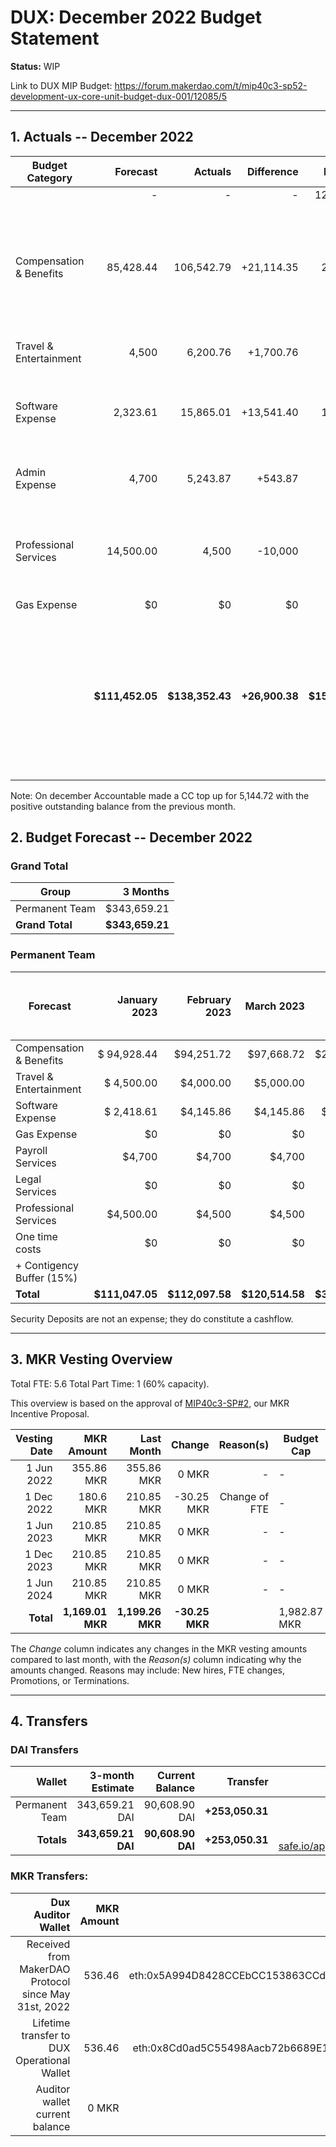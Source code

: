 # DUX: December 2022 Budget Statement

**Status:** WIP

Link to DUX MIP Budget: https://forum.makerdao.com/t/mip40c3-sp52-development-ux-core-unit-budget-dux-001/12085/5

---

## 1. Actuals -- December 2022

| Budget Category           |  Forecast |  Actuals |  Difference |  Payments |                  Comment |
| --------------------------| -----------: | --------------: | --------------: | -----------: | --------------------------------------------------------------: |
|                              |         - |          - |          - | 125,839.51 |                                                                             |
| Compensation & Benefits      | 85,428.44 | 106,542.79 | +21,114.35 | 21,645.00  | Temporary member was paid for the month plus one month in advance. Originally forecasted as Professional Services.       |
| Travel & Entertainment       | 4,500     | 6,200.76   | +1,700.76  |         -  | High acommodation costs. |
| Software Expense             | 2,323.61  | 15,865.01  | +13,541.40 | 11,700.00  | Alchemy has been billed. Also: Figma, Frontend Masters and Bitwarden. |
| Admin Expense                | 4,700     |  5,243.87  | +543.87    |         -  |                 Higher payment processor fees. |
| Professional Services        | 14,500.00 | 4,500      | -10,000    |         -  | Temporary member compensation originally forecasted under this category. |
| Gas Expense                  |        $0 |         $0 |         $0 |        $0  |        - |
|                        |**$111,452.05**|**$138,352.43**|**+26,900.38**|**$159,184.51**|        The difference between actuals and payments is due to payment in advance of a temporary team member's invoice and Alchemy payment. |

Note: On december Accountable made a CC top up for 5,144.72 with the positive outstanding balance from the previous month.

## 2. Budget Forecast -- December 2022

### Grand Total

| Group           |     3 Months |
| --------------- | -----------: |
| Permanent Team  |     $343,659.21 |
| **Grand Total** | **$343,659.21** |

### Permanent Team

| Forecast                      | January 2023 | February 2023 | March 2023 | 3-month Total | MIP Quarterly Budget CAP | MIP Quarterly Budget CAP from Feb 1st |
| ----------------------------- | -------------: | -----------: | ------------: | ------------: | -----------------------: | -----------------------: |
| Compensation & Benefits      | $ 94,928.44     | $94,251.72   | $97,668.72    | $286,848.88  | $275,000 | $313,755 |
| Travel & Entertainment       | $ 4,500.00          | $4,000.00    | $5,000.00     | $13,500       | $13,500  | $13,500 |
| Software Expense             | $ 2,418.61       | $4,145.86    | $4,145.86     | $10,710.33    | $27,000  | $21,600 |
| Gas Expense                  | $0              | $0           | $0            | $0            | $3,000   | $3,000 |
| Payroll Services                | $4,700          | $4,700       | $4,700        | $14,100       | $19,500  | $19,500 |
| Legal Services               | $0              | $0           | $0            | $0            | $16,500  | $0 |
| Professional Services        | $4,500.00      | $4,500       | $4,500        | $13,500       | $45,000  | $22,500 |
| One time costs               | $0              | $0           | $0            | $0            | $21,000  | $0 |
| + Contigency Buffer (15%)    |                 |              |               |               | $63,075  | $9,000 |
| **Total**                    | **$111,047.05** | **$112,097.58** | **$120,514.58** | **$343,659.21** | **$483,575** | **$402,855** |

Security Deposits are not an expense; they do constitute a cashflow.

---

## 3. MKR Vesting Overview

Total FTE: 5.6 Total Part Time: 1 (60% capacity).

This overview is based on the approval of [MIP40c3-SP#2](https://forum.makerdao.com/t/mip40c3-sp27-development-ux-core-unit-mkr-budget-dux-001/9777), our MKR Incentive Proposal.

| Vesting Date |       MKR Amount |       Last Month |    Change | Reason(s) | Budget Cap   | MKR Actuals |
| -----------: | ---------------: | ---------------: | --------: | --------: | ------------ | ----------- |
|   1 Jun 2022 |       355.86 MKR |       355.86 MKR |     0 MKR |         - | -            | 355.86      |
|  1 Dec 2022 |       180.6 MKR |       210.85 MKR |     -30.25 MKR |         Change of FTE | -            | 180.6           |
|   1 Jun 2023 |       210.85 MKR |       210.85 MKR |     0 MKR |         - | -            | -           |
|  1 Dec 2023 |       210.85 MKR |       210.85 MKR |     0 MKR |         - | -            | -           |
|   1 Jun 2024 |       210.85 MKR |       210.85 MKR |     0 MKR |         - | -            | -           |
|    **Total** | **1,169.01 MKR** | **1,199.26 MKR** | **-30.25 MKR** |           | 1,982.87 MKR | 536.46      |

The _Change_ column indicates any changes in the MKR vesting amounts compared to last month, with the _Reason(s)_ column indicating why the amounts changed. Reasons may include: New hires, FTE changes, Promotions, or Terminations.

---

## 4. Transfers

### DAI Transfers

|         Wallet | 3-month Estimate |    Current Balance |        Transfer |                                                                                                                    Multi-sig Address |
| -------------: | ---------------: | -----------------: | --------------: | -----------------------------------------------------------------------------------------------------------------------------------: |
| Permanent Team |      343,659.21 DAI |     90,608.90 DAI | **+253,050.31** | [0x8Cd0ad5C55498Aacb72b6689E1da5A284C69c0C7](https://gnosis-safe.io/app/#/safes/0x8Cd0ad5C55498Aacb72b6689E1da5A284C69c0C7/balances) |
|     **Totals** |  **343,659.21 DAI** | **90,608.90 DAI** | **+253,050.31** |https://gnosis-safe.io/app/eth:0x8Cd0ad5C55498Aacb72b6689E1da5A284C69c0C7/balances                                                                                                                                      |

### MKR Transfers:


|                                   Dux Auditor Wallet | MKR Amount |                              Multi-sig address |
| ---------------------------------------------------: | ---------: | ---------------------------------------------: |
| Received from MakerDAO Protocol since May 31st, 2022 |     536.46 | eth:0x5A994D8428CCEbCC153863CCdA9D2Be6352f89ad |
|          Lifetime transfer to DUX Operational Wallet |     536.46 | eth:0x8Cd0ad5C55498Aacb72b6689E1da5A284C69c0C7 |
|                       Auditor wallet current balance |      0 MKR |                                                |

